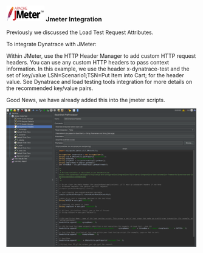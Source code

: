 ### <img src="../../assets/images/jmeter.png" width="100"/> Jmeter Integration

Previously we discussed the Load Test Request Attributes.

To integrate Dynatrace with JMeter:

Within JMeter, use the HTTP Header Manager to add custom HTTP request headers. 
You can use any custom HTTP headers to pass context information. In this example, 
we use the header x-dynatrace-test and the set of key/value LSN=Scenario1;TSN=Put Item into Cart; for the header value. 
See Dynatrace and load testing tools integration for more details on the recommended key/value pairs. 

Good News, we have already added this into the jmeter scripts.

<img src="../../assets/images/lab_04_jmeter.png" width="500"/>

